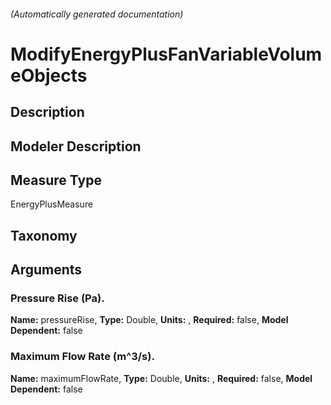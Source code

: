 

###### (Automatically generated documentation)

# ModifyEnergyPlusFanVariableVolumeObjects

## Description


## Modeler Description


## Measure Type
EnergyPlusMeasure

## Taxonomy


## Arguments


### Pressure Rise (Pa).

**Name:** pressureRise,
**Type:** Double,
**Units:** ,
**Required:** false,
**Model Dependent:** false

### Maximum Flow Rate (m^3/s).

**Name:** maximumFlowRate,
**Type:** Double,
**Units:** ,
**Required:** false,
**Model Dependent:** false




